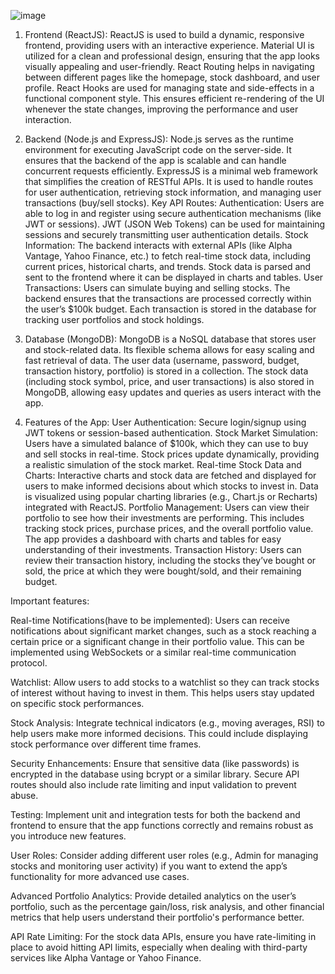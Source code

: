 
![image](https://github.com/user-attachments/assets/843af8dd-3f61-4658-ac64-f554fd8e9a72)

1. Frontend (ReactJS):
ReactJS is used to build a dynamic, responsive frontend, providing users with an interactive experience.
Material UI is utilized for a clean and professional design, ensuring that the app looks visually appealing and user-friendly.
React Routing helps in navigating between different pages like the homepage, stock dashboard, and user profile.
React Hooks are used for managing state and side-effects in a functional component style. This ensures efficient re-rendering of the UI whenever the state changes, improving the performance and user interaction.

2. Backend (Node.js and ExpressJS):
Node.js serves as the runtime environment for executing JavaScript code on the server-side. It ensures that the backend of the app is scalable and can handle concurrent requests efficiently.
ExpressJS is a minimal web framework that simplifies the creation of RESTful APIs. It is used to handle routes for user authentication, retrieving stock information, and managing user transactions (buy/sell stocks).
Key API Routes:
Authentication:
Users are able to log in and register using secure authentication mechanisms (like JWT or sessions).
JWT (JSON Web Tokens) can be used for maintaining sessions and securely transmitting user authentication details.
Stock Information:
The backend interacts with external APIs (like Alpha Vantage, Yahoo Finance, etc.) to fetch real-time stock data, including current prices, historical charts, and trends.
Stock data is parsed and sent to the frontend where it can be displayed in charts and tables.
User Transactions:
Users can simulate buying and selling stocks. The backend ensures that the transactions are processed correctly within the user’s $100k budget.
Each transaction is stored in the database for tracking user portfolios and stock holdings.

3. Database (MongoDB):
MongoDB is a NoSQL database that stores user and stock-related data. Its flexible schema allows for easy scaling and fast retrieval of data.
The user data (username, password, budget, transaction history, portfolio) is stored in a collection.
The stock data (including stock symbol, price, and user transactions) is also stored in MongoDB, allowing easy updates and queries as users interact with the app.

4. Features of the App:
User Authentication: Secure login/signup using JWT tokens or session-based authentication.
Stock Market Simulation:
Users have a simulated balance of $100k, which they can use to buy and sell stocks in real-time.
Stock prices update dynamically, providing a realistic simulation of the stock market.
Real-time Stock Data and Charts:
Interactive charts and stock data are fetched and displayed for users to make informed decisions about which stocks to invest in.
Data is visualized using popular charting libraries (e.g., Chart.js or Recharts) integrated with ReactJS.
Portfolio Management:
Users can view their portfolio to see how their investments are performing. This includes tracking stock prices, purchase prices, and the overall portfolio value.
The app provides a dashboard with charts and tables for easy understanding of their investments.
Transaction History:
Users can review their transaction history, including the stocks they’ve bought or sold, the price at which they were bought/sold, and their remaining budget.

Important features:

Real-time Notifications(have to be implemented): Users can receive notifications about significant market changes, such as a stock reaching a certain price or a significant change in their portfolio value. This can be implemented using WebSockets or a similar real-time communication protocol.

Watchlist: Allow users to add stocks to a watchlist so they can track stocks of interest without having to invest in them. This helps users stay updated on specific stock performances.

Stock Analysis: Integrate technical indicators (e.g., moving averages, RSI) to help users make more informed decisions. This could include displaying stock performance over different time frames.

Security Enhancements: Ensure that sensitive data (like passwords) is encrypted in the database using bcrypt or a similar library. Secure API routes should also include rate limiting and input validation to prevent abuse.

Testing: Implement unit and integration tests for both the backend and frontend to ensure that the app functions correctly and remains robust as you introduce new features.

User Roles: Consider adding different user roles (e.g., Admin for managing stocks and monitoring user activity) if you want to extend the app’s functionality for more advanced use cases.

Advanced Portfolio Analytics: Provide detailed analytics on the user’s portfolio, such as the percentage gain/loss, risk analysis, and other financial metrics that help users understand their portfolio's performance better.

API Rate Limiting: For the stock data APIs, ensure you have rate-limiting in place to avoid hitting API limits, especially when dealing with third-party services like Alpha Vantage or Yahoo Finance.

